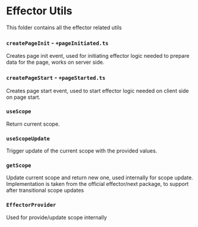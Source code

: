 # Effector Utils

This folder contains all the effector related utils

### `createPageInit` - `+pageInitiated.ts`

Creates page init event, used for initiating effector logic needed to prepare data for the page, works on server side.

### `createPageStart` - `+pageStarted.ts`

Creates page start event, used to start effector logic needed on client side on page start.

### `useScope`

Return current scope.

### `useScopeUpdate`

Trigger update of the current scope with the provided values.

### `getScope`

Update current scope and return new one, used internally for scope update. Implementation is taken from the official
effector/next package, to support after transitional scope updates

### `EffectorProvider`

Used for provide/update scope internally
